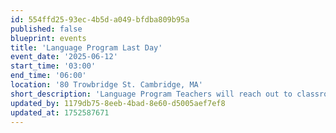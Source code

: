 ```yaml
---
id: 554ffd25-93ec-4b5d-a049-bfdba809b95a
published: false
blueprint: events
title: 'Language Program Last Day'
event_date: '2025-06-12'
start_time: '03:00'
end_time: '06:00'
location: '80 Trowbridge St. Cambridge, MA'
short_description: 'Language Program Teachers will reach out to classroom members with details about their last day celebration! We hope to see you there!'
updated_by: 1179db75-8eeb-4bad-8e60-d5005aef7ef8
updated_at: 1752587671
---
```

